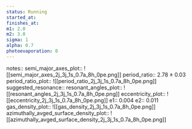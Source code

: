 ```yaml
---
status: Running
started_at:
finishes_at:
m1: 2.0
m2: 3.0
sigma: 1
alpha: 0.7
photoevaporation: 0
---
```


notes::
semi_major_axes_plot:: ![[semi_major_axes_2j_3j_1s_0.7a_8h_0pe.png]]
period_ratio:: 2.78 ± 0.03
period_ratio_plot:: ![[period_ratio_2j_3j_1s_0.7a_8h_0pe.png]]
suggested_resonance:: 
resonant_angles_plot:: ![[resonant_angles_2j_3j_1s_0.7a_8h_0pe.png]]
eccentricity_plot:: ![[eccentricity_2j_3j_1s_0.7a_8h_0pe.png]]
e1:: 0.004
e2:: 0.011
gas_density_plot:: ![[gas_density_2j_3j_1s_0.7a_8h_0pe.png]]
azimuthally_avged_surface_density_plot:: ![[azimuthally_avged_surface_density_2j_3j_1s_0.7a_8h_0pe.png]]
